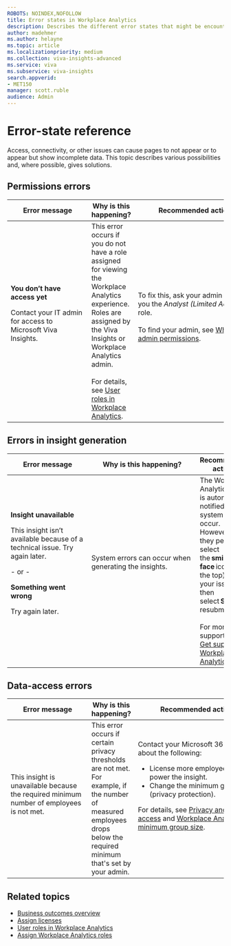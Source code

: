 ```yaml
---
ROBOTS: NOINDEX,NOFOLLOW
title: Error states in Workplace Analytics
description: Describes the different error states that might be encountered when viewing Workplace Analytics insights
author: madehmer
ms.author: helayne
ms.topic: article
ms.localizationpriority: medium 
ms.collection: viva-insights-advanced 
ms.service: viva 
ms.subservice: viva-insights 
search.appverid: 
- MET150 
manager: scott.ruble
audience: Admin
---
```


# Error-state reference
Access, connectivity, or other issues can cause pages to not appear or to appear but show incomplete data. This topic describes various possibilities and, where possible, gives solutions.

## Permissions errors
| Error message | Why is this happening? | Recommended actions  |
| --- | --- | --- | 
| **You don’t have access yet** <p>Contact your IT admin for access to Microsoft Viva Insights. &nbsp;&nbsp;&nbsp;&nbsp;&nbsp;&nbsp;&nbsp;&nbsp;&nbsp;&nbsp;&nbsp;&nbsp;&nbsp;&nbsp;&nbsp;&nbsp;&nbsp;&nbsp;&nbsp;&nbsp;&nbsp;&nbsp;&nbsp;&nbsp;&nbsp;&nbsp;&nbsp;&nbsp;&nbsp;&nbsp;&nbsp;&nbsp;&nbsp;&nbsp;&nbsp;&nbsp;&nbsp;&nbsp;&nbsp;&nbsp;| This error occurs if you do not have a role assigned for viewing the Workplace Analytics experience. Roles are assigned by the Viva Insights or Workplace Analytics admin. <br> <br>For details, see [User roles in Workplace Analytics](user-roles.md). | To fix this, ask your  admin to assign you the *Analyst (Limited Access)* role. <br><br> To find your admin, see [Who has admin permissions](/microsoft-365/admin/admin-overview/admin-overview?preserve-view=true#who-has-admin-permissions-in-my-business). &nbsp;&nbsp;&nbsp;&nbsp;&nbsp;&nbsp;&nbsp;&nbsp;&nbsp;&nbsp;&nbsp;&nbsp; &nbsp;&nbsp;&nbsp;&nbsp;&nbsp;&nbsp;&nbsp;&nbsp;&nbsp;&nbsp;&nbsp;&nbsp;&nbsp;&nbsp;&nbsp;&nbsp;&nbsp;&nbsp;&nbsp;&nbsp;&nbsp;&nbsp;&nbsp;&nbsp;&nbsp;&nbsp;&nbsp;&nbsp;&nbsp;&nbsp;&nbsp;&nbsp;&nbsp;&nbsp;&nbsp;&nbsp;&nbsp;&nbsp;&nbsp;&nbsp;&nbsp;&nbsp;&nbsp;&nbsp;&nbsp;&nbsp;&nbsp;&nbsp;&nbsp;&nbsp;&nbsp;&nbsp;&nbsp;&nbsp;&nbsp;&nbsp;&nbsp;&nbsp;&nbsp;&nbsp;&nbsp;&nbsp;&nbsp;&nbsp; |

## Errors in insight generation
| Error message  | Why is this happening? | Recommended actions  |
| --- | --- | --- |
| **Insight unavailable** <p>This insight isn’t available because of a technical issue. Try again later. <br><p>- or -<br><p> **Something went wrong**<p>Try again later. &nbsp;&nbsp;&nbsp;&nbsp;&nbsp;&nbsp;&nbsp;&nbsp;&nbsp;&nbsp;&nbsp;&nbsp;&nbsp;&nbsp;&nbsp;&nbsp;&nbsp;&nbsp;&nbsp;&nbsp;&nbsp;&nbsp;&nbsp;&nbsp;&nbsp;&nbsp;&nbsp;&nbsp;&nbsp;&nbsp;&nbsp;&nbsp;&nbsp;&nbsp;&nbsp;&nbsp;&nbsp;&nbsp;&nbsp;&nbsp; | System errors can occur when generating the insights. &nbsp;&nbsp;&nbsp;&nbsp;&nbsp;&nbsp;&nbsp;&nbsp;&nbsp;&nbsp;&nbsp;&nbsp;&nbsp;&nbsp;&nbsp;&nbsp;&nbsp;&nbsp;&nbsp;&nbsp;&nbsp;&nbsp;&nbsp;&nbsp;&nbsp;&nbsp;&nbsp;&nbsp;&nbsp;&nbsp;&nbsp;&nbsp;&nbsp;&nbsp;&nbsp;&nbsp;&nbsp;&nbsp;&nbsp;&nbsp;&nbsp;&nbsp;&nbsp;&nbsp;&nbsp;&nbsp; &nbsp;&nbsp;&nbsp;&nbsp;&nbsp;&nbsp;&nbsp;&nbsp;&nbsp;&nbsp;&nbsp;&nbsp;&nbsp;&nbsp;&nbsp;&nbsp;&nbsp;&nbsp;&nbsp;&nbsp;&nbsp;&nbsp;&nbsp;&nbsp;&nbsp;&nbsp;&nbsp;&nbsp;&nbsp;&nbsp;&nbsp;&nbsp;&nbsp;&nbsp;&nbsp;&nbsp;&nbsp;&nbsp;&nbsp;&nbsp;&nbsp;&nbsp;&nbsp;&nbsp;&nbsp;&nbsp;&nbsp;&nbsp;&nbsp;&nbsp;&nbsp;&nbsp;&nbsp;&nbsp;&nbsp; | The Workplace Analytics team is automatically notified when system errors occur. However, if they persist, select the **smiley face** icon (at the top), enter your issue, and then select **Send** to resubmit it. <br><br> For more about support, see [Get support for Workplace Analytics](../overview/getting-support.md). |

## Data-access errors
| Error message | Why is this happening? | Recommended actions  |
| --- | --- | --- | 
| This insight is unavailable because the required minimum number of employees is not met. &nbsp;&nbsp;&nbsp;&nbsp;&nbsp;&nbsp;&nbsp;&nbsp;&nbsp;&nbsp;&nbsp;&nbsp;&nbsp;&nbsp;&nbsp;&nbsp;&nbsp;&nbsp;&nbsp;&nbsp;&nbsp;&nbsp;&nbsp;&nbsp;&nbsp;&nbsp;&nbsp;&nbsp;&nbsp;&nbsp;&nbsp;&nbsp;&nbsp;&nbsp;&nbsp;&nbsp;&nbsp;&nbsp;&nbsp;&nbsp;| This error occurs if certain privacy thresholds are not met. For example, if the number of measured employees drops below the required minimum that's set by your admin. | Contact your Microsoft 365 admin about the following:<ul><li>License more employees to power the insight.</li><li>Change the minimum group size (privacy protection).</li></ul> For details, see [Privacy and data access](../privacy/privacy-and-data-access.md#you-decide-who-gets-to-see-what-data) and [Workplace Analytics minimum group size](privacy-settings.md#minimum-group-size). &nbsp;&nbsp;&nbsp;&nbsp;&nbsp;&nbsp;&nbsp;&nbsp;&nbsp;&nbsp;&nbsp;&nbsp;&nbsp;&nbsp;&nbsp;&nbsp;&nbsp;&nbsp;&nbsp;&nbsp;&nbsp;&nbsp;&nbsp;&nbsp;&nbsp;&nbsp;&nbsp;&nbsp;&nbsp;&nbsp;&nbsp;&nbsp;&nbsp;&nbsp;&nbsp;&nbsp;&nbsp;&nbsp;&nbsp; &nbsp;&nbsp;&nbsp;&nbsp;&nbsp; &nbsp;&nbsp;&nbsp;&nbsp;&nbsp;&nbsp;&nbsp;&nbsp;&nbsp;&nbsp;&nbsp;&nbsp;&nbsp;&nbsp;&nbsp;&nbsp;&nbsp;&nbsp;&nbsp;&nbsp;&nbsp;&nbsp;&nbsp;&nbsp;&nbsp;&nbsp;&nbsp;&nbsp;&nbsp;&nbsp;&nbsp;&nbsp;&nbsp;&nbsp;&nbsp;&nbsp;&nbsp;&nbsp;&nbsp;&nbsp; &nbsp;&nbsp;&nbsp;&nbsp;&nbsp;&nbsp;&nbsp;&nbsp;&nbsp;&nbsp;&nbsp;&nbsp;&nbsp;&nbsp;&nbsp;&nbsp;&nbsp;&nbsp;&nbsp;&nbsp;&nbsp;&nbsp;&nbsp;&nbsp;&nbsp;&nbsp;&nbsp;&nbsp;&nbsp;&nbsp;&nbsp;&nbsp;&nbsp;&nbsp;&nbsp;&nbsp;&nbsp;&nbsp;&nbsp;&nbsp;&nbsp;&nbsp;&nbsp;&nbsp;&nbsp;&nbsp;&nbsp;&nbsp;&nbsp;&nbsp;&nbsp;&nbsp;&nbsp;&nbsp;&nbsp;&nbsp;&nbsp;&nbsp;&nbsp;&nbsp;&nbsp;&nbsp;&nbsp;&nbsp;&nbsp;&nbsp;|

## Related topics

* [Business outcomes overview](insights.md)
* [Assign licenses](../setup/assign-licenses-to-population.md)
* [User roles in Workplace Analytics](user-roles.md)
* [Assign Workplace Analytics roles](../setup/assign-roles-to-wpa-admins.md)